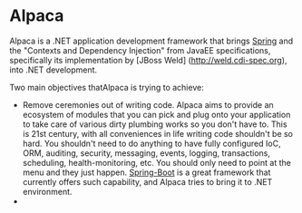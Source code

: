 # Alpaca
Alpaca is a .NET application development framework that brings [Spring](spring.io) and the "Contexts and Dependency Injection" from JavaEE specifications, specifically its implementation by [JBoss Weld] (http://weld.cdi-spec.org), into .NET development. 

Two main objectives thatAlpaca is trying to achieve:
* Remove ceremonies out of writing code. Alpaca aims to provide an ecosystem of modules that you can pick and plug onto your application to take care of various dirty plumbing works so you don't have to. This is 21st century, with all conveniences in life writing code shouldn't be so hard. You shouldn't need to do anything to have fully configured IoC, ORM, auditing, security, messaging, events, logging, transactions, scheduling, health-monitoring, etc. You should only need to point at the menu and they just happen. [Spring-Boot](http://projects.spring.io/spring-boot/) is a great framework that currently offers such capability, and Alpaca tries to bring it to .NET environment.
* 
